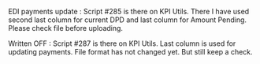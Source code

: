 EDI payments update : Script #285 is there on KPI Utils. There I have used second last column for current DPD and last column for Amount Pending. Please check file before uploading.

Written OFF : Script #287 is there on KPI Utils. Last column is used for updating payments. File format has not changed yet. But still keep a check.
